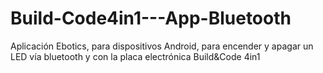 # Build-Code4in1---App-Bluetooth
Aplicación Ebotics, para dispositivos Android, para encender y apagar un LED vía bluetooth y con la placa electrónica Build&amp;Code 4in1
